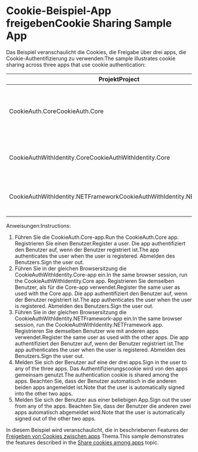 # <a name="cookie-sharing-sample-app"></a><span data-ttu-id="d704d-101">Cookie-Beispiel-App freigeben</span><span class="sxs-lookup"><span data-stu-id="d704d-101">Cookie Sharing Sample App</span></span>

<span data-ttu-id="d704d-102">Das Beispiel veranschaulicht die Cookies, die Freigabe über drei apps, die Cookie-Authentifizierung zu verwenden:</span><span class="sxs-lookup"><span data-stu-id="d704d-102">The sample illustrates cookie sharing across three apps that use cookie authentication:</span></span>

| <span data-ttu-id="d704d-103">Projekt</span><span class="sxs-lookup"><span data-stu-id="d704d-103">Project</span></span>                             | <span data-ttu-id="d704d-104">Beschreibung</span><span class="sxs-lookup"><span data-stu-id="d704d-104">Description</span></span> |
| ----------------------------------- | ----------- |
| <span data-ttu-id="d704d-105">CookieAuth.Core</span><span class="sxs-lookup"><span data-stu-id="d704d-105">CookieAuth.Core</span></span>                     | <span data-ttu-id="d704d-106">ASP.NET Core-Razor-Seiten-app ohne ASP.NET Core Identity</span><span class="sxs-lookup"><span data-stu-id="d704d-106">ASP.NET Core Razor Pages app without using ASP.NET Core Identity</span></span> |
| <span data-ttu-id="d704d-107">CookieAuthWithIdentity.Core</span><span class="sxs-lookup"><span data-stu-id="d704d-107">CookieAuthWithIdentity.Core</span></span>         | <span data-ttu-id="d704d-108">ASP.NET Core MVC-app mit ASP.NET Core-Identität</span><span class="sxs-lookup"><span data-stu-id="d704d-108">ASP.NET Core MVC app with ASP.NET Core Identity</span></span> |
| <span data-ttu-id="d704d-109">CookieAuthWithIdentity.NETFramework</span><span class="sxs-lookup"><span data-stu-id="d704d-109">CookieAuthWithIdentity.NETFramework</span></span> | <span data-ttu-id="d704d-110">ASP.NET Framework-MVC-app mit ASP.NET Identity</span><span class="sxs-lookup"><span data-stu-id="d704d-110">ASP.NET Framework MVC app with ASP.NET Identity</span></span> |

<span data-ttu-id="d704d-111">Anweisungen:</span><span class="sxs-lookup"><span data-stu-id="d704d-111">Instructions:</span></span>

1. <span data-ttu-id="d704d-112">Führen Sie die CookieAuth.Core-app.</span><span class="sxs-lookup"><span data-stu-id="d704d-112">Run the CookieAuth.Core app.</span></span> <span data-ttu-id="d704d-113">Registrieren Sie einen Benutzer.</span><span class="sxs-lookup"><span data-stu-id="d704d-113">Register a user.</span></span> <span data-ttu-id="d704d-114">Die app authentifiziert den Benutzer auf, wenn der Benutzer registriert ist.</span><span class="sxs-lookup"><span data-stu-id="d704d-114">The app authenticates the user when the user is registered.</span></span> <span data-ttu-id="d704d-115">Abmelden des Benutzers.</span><span class="sxs-lookup"><span data-stu-id="d704d-115">Sign the user out.</span></span>
1. <span data-ttu-id="d704d-116">Führen Sie in der gleichen Browsersitzung die CookieAuthWithIdentity.Core-app ein.</span><span class="sxs-lookup"><span data-stu-id="d704d-116">In the same browser session, run the CookieAuthWithIdentity.Core app.</span></span> <span data-ttu-id="d704d-117">Registrieren Sie demselben Benutzer, als für die Core-app verwendet.</span><span class="sxs-lookup"><span data-stu-id="d704d-117">Register the same user as used with the Core app.</span></span> <span data-ttu-id="d704d-118">Die app authentifiziert den Benutzer auf, wenn der Benutzer registriert ist.</span><span class="sxs-lookup"><span data-stu-id="d704d-118">The app authenticates the user when the user is registered.</span></span> <span data-ttu-id="d704d-119">Abmelden des Benutzers.</span><span class="sxs-lookup"><span data-stu-id="d704d-119">Sign the user out.</span></span>
1. <span data-ttu-id="d704d-120">Führen Sie in der gleichen Browsersitzung die CookieAuthWithIdentity.NETFramework-app ein.</span><span class="sxs-lookup"><span data-stu-id="d704d-120">In the same browser session, run the CookieAuthWithIdentity.NETFramework app.</span></span> <span data-ttu-id="d704d-121">Registrieren Sie demselben Benutzer wie mit anderen apps verwendet.</span><span class="sxs-lookup"><span data-stu-id="d704d-121">Register the same user as used with the other apps.</span></span> <span data-ttu-id="d704d-122">Die app authentifiziert den Benutzer auf, wenn der Benutzer registriert ist.</span><span class="sxs-lookup"><span data-stu-id="d704d-122">The app authenticates the user when the user is registered.</span></span> <span data-ttu-id="d704d-123">Abmelden des Benutzers.</span><span class="sxs-lookup"><span data-stu-id="d704d-123">Sign the user out.</span></span>
1. <span data-ttu-id="d704d-124">Melden Sie sich der Benutzer auf eine der drei apps.</span><span class="sxs-lookup"><span data-stu-id="d704d-124">Sign in the user to any of the three apps.</span></span> <span data-ttu-id="d704d-125">Das Authentifizierungscookie wird von den apps gemeinsam genutzt.</span><span class="sxs-lookup"><span data-stu-id="d704d-125">The authentication cookie is shared among the apps.</span></span> <span data-ttu-id="d704d-126">Beachten Sie, dass der Benutzer automatisch in die anderen beiden apps angemeldet ist.</span><span class="sxs-lookup"><span data-stu-id="d704d-126">Note that the user is automatically signed into the other two apps.</span></span>
1. <span data-ttu-id="d704d-127">Melden Sie sich der Benutzer aus einer beliebigen App.</span><span class="sxs-lookup"><span data-stu-id="d704d-127">Sign out the user from any of the apps.</span></span> <span data-ttu-id="d704d-128">Beachten Sie, dass der Benutzer die anderen zwei apps automatisch abgemeldet wird.</span><span class="sxs-lookup"><span data-stu-id="d704d-128">Note that the user is automatically signed out of the other two apps.</span></span>

<span data-ttu-id="d704d-129">In diesem Beispiel wird veranschaulicht, die in beschriebenen Features der [Freigeben von Cookies zwischen apps](https://docs.microsoft.com/aspnet/core/security/cookie-sharing) Thema.</span><span class="sxs-lookup"><span data-stu-id="d704d-129">This sample demonstrates the features described in the [Share cookies among apps](https://docs.microsoft.com/aspnet/core/security/cookie-sharing) topic.</span></span>
